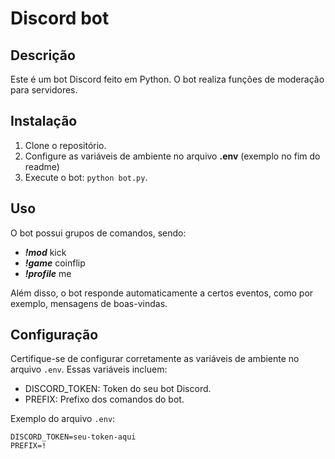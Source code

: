 # Discord bot

## Descrição

Este é um bot Discord feito em Python. O bot realiza funções de moderação para servidores.

## Instalação

1. Clone o repositório.
2. Configure as variáveis de ambiente no arquivo **.env** (exemplo no fim do readme)
3. Execute o bot: `python bot.py`.

## Uso

O bot possui grupos de comandos, sendo:
- _**!mod**_ kick
- _**!game**_ coinflip
- _**!profile**_ me

Além disso, o bot responde automaticamente a certos eventos, como por exemplo, mensagens de boas-vindas.

## Configuração

Certifique-se de configurar corretamente as variáveis de ambiente no arquivo `.env`. Essas variáveis incluem:

- DISCORD_TOKEN: Token do seu bot Discord.
- PREFIX: Prefixo dos comandos do bot.

Exemplo do arquivo `.env`:

```env
DISCORD_TOKEN=seu-token-aqui
PREFIX=!
```

